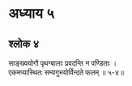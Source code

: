 # अध्याय ५

## श्लोक ४

साङ्ख्ययोगौ पृथग्बालाः प्रवदन्ति न पण्डिताः ।<br>एकमप्यास्थितः सम्यगुभयोर्विन्दते फलम् ॥ ५-४॥<br><br>

